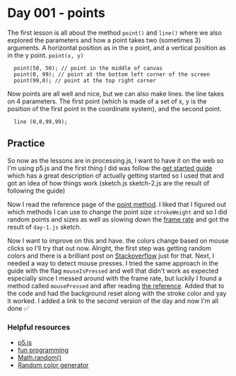 # Day 001 - points 

The first lesson is all about the method `point()` and `line()` where we also explored the parameters and how a point takes two (sometimes 3) arguments. A horizontal position as in the x point, and a vertical position as in the y point. `point(x, y)`

```
  point(50, 50); // point in the middle of canvas
  point(0, 99); // point at the bottom left corner of the screen
  point(99,0); // point at the top right corner
```

Now points are all well and nice, but we can also make lines. the line takes on 4 parameters. The first point (which is made of a set of x, y is the position of the first point in the coordinate system), and the second point.

```
  line (0,0,99,99);
```

## Practice 
So now as the lessons are in processing.js, I want to have it on the web so I'm using p5.js and the first thing I did was follow the [get started guide](https://p5js.org/get-started/#sketch) which has a great description of actually getting started so I used that and got an idea of how things work (sketch.js sketch-2.js are the result of following the guide)

Now I read the reference page of the [point method](https://p5js.org/reference/#/p5/point). I liked that I figured out which methods I can use to change the point size `strokeWeight` and so I did random points and sizes as well as slowing down the [frame rate](https://p5js.org/reference/#/p5/frameRate) and got the result of `day-1.js` sketch.

Now I want to improve on this and have. the colors change based on mouse clicks so I'll try that out now. Alright, the first step was getting random colors and there is a brilliant post on [Stackoverflow](https://stackoverflow.com/questions/1484506/random-color-generator) just for that. 
Next, I needed a way to detect mouse presses. I tried the same approach in the guide with the flag `mouseIsPressed` and well that didn't work as expected especially since I messed around with the frame rate, but luckily I found a method called `mousePressed` and after reading [the reference](https://p5js.org/reference/#/p5/mousePressed). Added that to the code and had the background reset along with the stroke color and yay it worked. 
I added a link to the second version of the day and now I'm all done ✅

### Helpful resources
- [p5.js](https://p5js.org/reference/)
- [fun programming](https://funprogramming.org/)
- [Math.random()](https://developer.mozilla.org/en-US/docs/Web/JavaScript/Reference/Global_Objects/Math/random)
- [Random color generator](https://stackoverflow.com/questions/1484506/random-color-generator)
